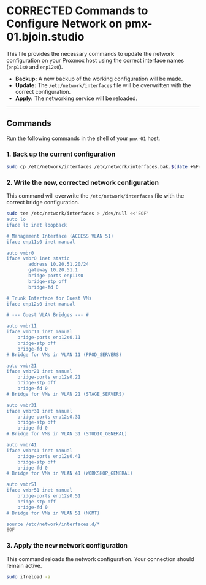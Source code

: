 # CORRECTED Commands to Configure Network on pmx-01.bjoin.studio

This file provides the necessary commands to update the network configuration on your Proxmox host using the correct interface names (`enp11s0` and `enp12s0`).

- **Backup:** A new backup of the working configuration will be made.
- **Update:** The `/etc/network/interfaces` file will be overwritten with the correct configuration.
- **Apply:** The networking service will be reloaded.

---

## Commands

Run the following commands in the shell of your `pmx-01` host.

### 1. Back up the current configuration

```bash
sudo cp /etc/network/interfaces /etc/network/interfaces.bak.$(date +%F-%H-%M-%S)
```

### 2. Write the new, corrected network configuration

This command will overwrite the `/etc/network/interfaces` file with the correct bridge configuration.

```bash
sudo tee /etc/network/interfaces > /dev/null <<'EOF'
auto lo
iface lo inet loopback

# Management Interface (ACCESS VLAN 51)
iface enp11s0 inet manual

auto vmbr0
iface vmbr0 inet static
        address 10.20.51.20/24
        gateway 10.20.51.1
        bridge-ports enp11s0
        bridge-stp off
        bridge-fd 0

# Trunk Interface for Guest VMs
iface enp12s0 inet manual

# --- Guest VLAN Bridges --- #

auto vmbr11
iface vmbr11 inet manual
    bridge-ports enp12s0.11
    bridge-stp off
    bridge-fd 0
# Bridge for VMs in VLAN 11 (PROD_SERVERS)

auto vmbr21
iface vmbr21 inet manual
    bridge-ports enp12s0.21
    bridge-stp off
    bridge-fd 0
# Bridge for VMs in VLAN 21 (STAGE_SERVERS)

auto vmbr31
iface vmbr31 inet manual
    bridge-ports enp12s0.31
    bridge-stp off
    bridge-fd 0
# Bridge for VMs in VLAN 31 (STUDIO_GENERAL)

auto vmbr41
iface vmbr41 inet manual
    bridge-ports enp12s0.41
    bridge-stp off
    bridge-fd 0
# Bridge for VMs in VLAN 41 (WORKSHOP_GENERAL)

auto vmbr51
iface vmbr51 inet manual
    bridge-ports enp12s0.51
    bridge-stp off
    bridge-fd 0
# Bridge for VMs in VLAN 51 (MGMT)

source /etc/network/interfaces.d/*
EOF
```

### 3. Apply the new network configuration

This command reloads the network configuration. Your connection should remain active.

```bash
sudo ifreload -a
```